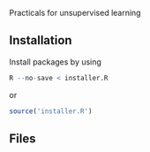 Practicals for unsupervised learning

## Installation

Install packages by using

```R
R --no-save < installer.R

```

or

```R
source('installer.R')
```

## Files

